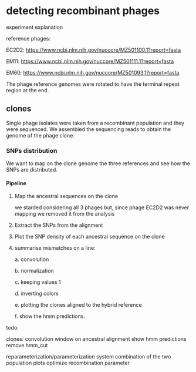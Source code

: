 # detecting recombinant phages

experiment explanation

reference phages:

EC2D2: https://www.ncbi.nlm.nih.gov/nuccore/MZ501100.1?report=fasta

EM11: https://www.ncbi.nlm.nih.gov/nuccore/MZ501111.1?report=fasta

EM60: https://www.ncbi.nlm.nih.gov/nuccore/MZ501093.1?report=fasta

The phage reference genomes were rotated to have the terminal repeat region at the end.

## clones

Single phage isolates were taken from a recombinant population and they were sequenced. We assembled the sequencing reads to obtain the genome of the phage clone.

### SNPs distribution

We want to map on the clone genome the three references and see how the SNPs are distributed.

#### Pipeline

1. Map the ancestral sequences on the clone

    we starded considering all 3 phages but, since phage EC2D2 was never mapping we removed it from the analysis

2. Extract the SNPs from the alignment

3. Plot the SNP density of each ancestral sequence on the clone

4. summarise mismatches on a line:

    a. convolution

    b. normalization

    c. keeping values 1

    d. inverting colors

    e. plotting the clones aligned to the hybrid reference

    f. show the hmm predictions.

todo:

clones:
convolution window on ancestral alignment
show hmm predictions
remove hmm_cut

reparameterization/parameterization system
combination of the two population plots
optimize recombination parameter